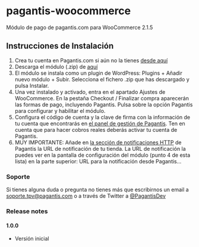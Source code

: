 pagantis-woocommerce
================

Módulo de pago de pagantis.com para WooCommerce 2.1.5

## Instrucciones de Instalación

1. Crea tu cuenta en Pagantis.com si aún no la tienes [desde aquí](https://bo.pagantis.com/users/sign_up)
2. Descarga el módulo (.zip) de [aquí](https://github.com/pagantis/pagantis-woocommerce/releases)
3. El módulo se instala como un plugin de WordPress: Plugins + Añadir nuevo módulo + Subir. Selecciona el fichero .zip que has descargado y pulsa Instalar.
4. Una vez instalado y activado, entra en el apartado Ajustes de WooCommerce. En la pestaña Checkout / Finalizar compra aparecerán las formas de pago, incluyendo Pagantis. Pulsa sobre la opción Pagantis para configurar y habilitar el módulo.
5. Configura el código de cuenta y la clave de firma con la información de tu cuenta que encontrarás en [el panel de gestión de Pagantis](https://bo.pagantis.com/api). Ten en cuenta que para hacer cobros reales deberás activar tu cuenta de Pagantis.
6. MUY IMPORTANTE: Añade en [la sección de notificaciones HTTP](https://bo.pagantis.com/notifications) de Pagantis la URL de notificación de tu tienda. La URL de notificación la puedes ver en la pantalla de configuración del módulo (punto 4 de esta lista) en la parte superior:  URL para la notificación desde Pagantis...


### Soporte

Si tienes alguna duda o pregunta no tienes más que escribirnos un email a soporte.tpv@pagantis.com o a través de Twitter a [@PagantisDev](https://twitter.com/PagantisDev)


### Release notes

#### 1.0.0

- Versión inicial
